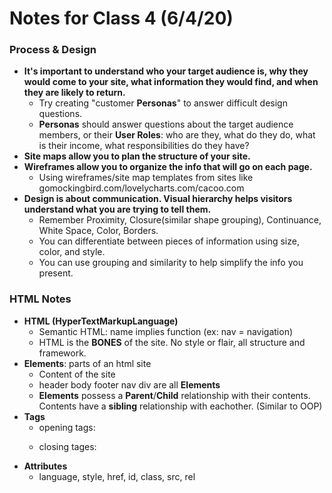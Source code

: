 # Notes for Class 4 (6/4/20)
### Process & Design

+ **It's important to understand who your target audience is, why they would come to your site, what information they would find, and when they are likely to return.**
  - Try creating "customer **Personas**" to answer difficult design questions.
  - **Personas** should answer questions about the target audience members, or their **User Roles**: who are they, what do they do, what is their income, what responsibilities do they have?
+ **Site maps allow you to plan the structure of your site.**  
+ **Wireframes allow you to organize the info that will go on each page.**
  - Using wireframes/site map templates from sites like gomockingbird.com/lovelycharts.com/cacoo.com
+ **Design is about communication. Visual hierarchy helps visitors understand what you are trying to tell them.**
  - Remember Proximity, Closure(similar shape grouping), Continuance, White Space, Color, Borders.
  - You can differentiate between pieces of information using size, color, and style.
  - You can use grouping and similarity to help simplify the info you present.
  
### HTML Notes
+ **HTML (HyperTextMarkupLanguage)**
  - Semantic HTML: name implies function (ex: nav = navigation)
  - HTML is the **BONES** of the site. No style or flair, all structure and framework.
 +  **Elements**: parts of an html site
    - Content of the site
    - header body footer nav div are all **Elements**
    - **Elements** possess a **Parent**/**Child** relationship with their contents. Contents have a **sibling** relationship with eachother. (Similar to OOP)
  + **Tags**
    - opening tags: <p>
    - closing tages: </p>
  + **Attributes**
    - language, style, href, id, class, src, rel

